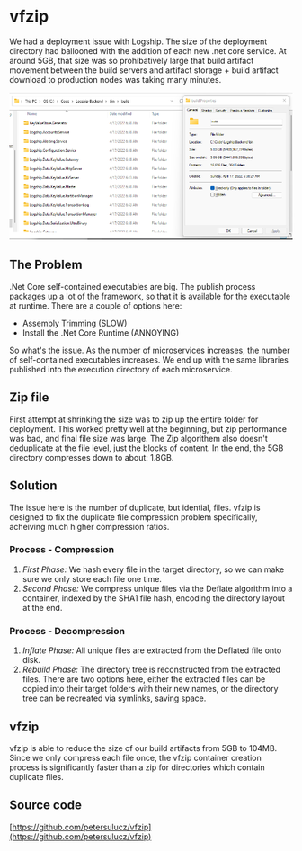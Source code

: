# vfzip

We had a deployment issue with Logship. The size of the deployment directory had ballooned with the addition of each new .net core service. At around 5GB, that size was so prohibatively large that build artifact movement between the build servers and artifact storage + build artifact download to production nodes was taking many minutes.

![Logship build output](/images/logship-build-data-size-2022-04-17.png)

## The Problem
.Net Core self-contained executables are big. The publish process packages up a lot of the framework, so that it is available for the executable at runtime. There are a couple of options here:
* Assembly Trimming (SLOW)
* Install the .Net Core Runtime (ANNOYING)

So what's the issue. As the number of microservices increases, the number of self-contained executables increases. We end up with the same libraries published into the execution directory of each microservice.

## Zip file
First attempt at shrinking the size was to zip up the entire folder for deployment. This worked pretty well at the beginning, but zip performance was bad, and final file size was large. The Zip algorithem also doesn't deduplicate at the file level, just the blocks of content.
In the end, the 5GB directory compresses down to about: 1.8GB.

## Solution
The issue here is the number of duplicate, but idential, files. vfzip is designed to fix the duplicate file compression problem specifically, acheiving much higher compression ratios.

### Process - Compression
1. *First Phase:* We hash every file in the target directory, so we can make sure we only store each file one time.
2. *Second Phase:* We compress unique files via the Deflate algorithm into a container, indexed by the SHA1 file hash, encoding the directory layout at the end.

### Process - Decompression
1. *Inflate Phase:* All unique files are extracted from the Deflated file onto disk.
2. *Rebuild Phase:* The directory tree is reconstructed from the extracted files. There are two options here, either the extracted files can be copied into their target folders with their new names, or the directory tree can be recreated via symlinks, saving space.

## vfzip
vfzip is able to reduce the size of our build artifacts from 5GB to 104MB. Since we only compress each file once, the vfzip container creation process is significantly faster than a zip for directories which contain duplicate files.

## Source code
[https://github.com/petersulucz/vfzip](https://github.com/petersulucz/vfzip)